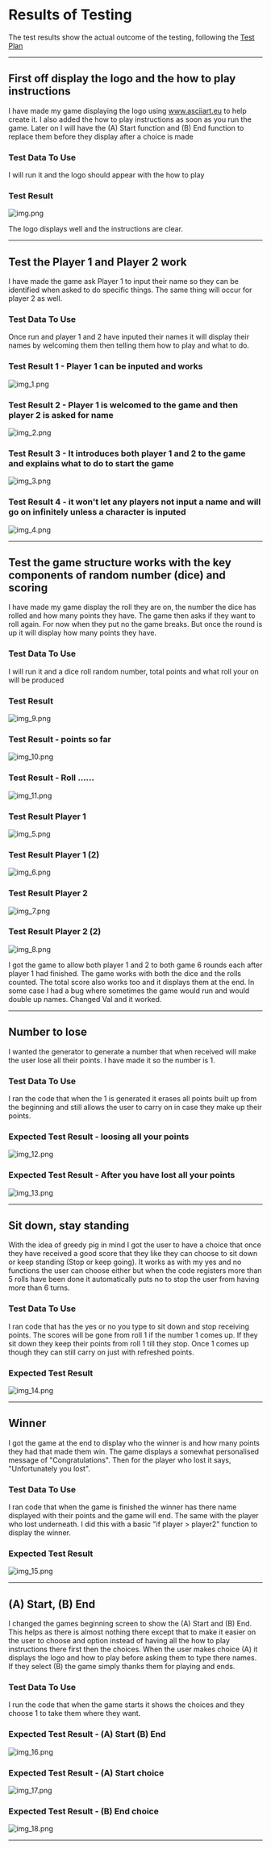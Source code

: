 # Results of Testing

The test results show the actual outcome of the testing, following the [Test Plan](test-plan.md)

---

## First off display the logo and the how to play instructions

I have made my game displaying the logo using www.asciiart.eu to help create it. I also added the how to play instructions as soon as you run the game. Later on I will have the (A) Start function and (B) End
function to replace them before they display after a choice is made

### Test Data To Use

I will run it and the logo should appear with the how to play

### Test Result

![img.png](screenshots/img.png)

The logo displays well and the instructions are clear.

---

## Test the Player 1 and Player 2 work

I have made the game ask Player 1 to input their name so they can be identified when asked to do specific things. The same thing will occur for player 2 as well.

### Test Data To Use

Once run and player 1 and 2 have inputed their names it will display their names by welcoming them then telling them how to play and what to do.

### Test Result 1 - Player 1 can be inputed and works
![img_1.png](screenshots/img_1.png) 

### Test Result 2 - Player 1 is welcomed to the game and then player 2 is asked for name
![img_2.png](screenshots/img_2.png) 

### Test Result 3 - It introduces both player 1 and 2 to the game and explains what to do to start the game
![img_3.png](screenshots/img_3.png)

### Test Result 4 - it won't let any players not input a name and will go on infinitely unless a character is inputed
![img_4.png](screenshots/img_4.png)

---

## Test the game structure works with the key components of random number (dice) and scoring

I have made my game display the roll they are on, the number the dice has rolled and how many points they have. The game then asks if they want to roll again. 
For now when they put no the game breaks. But once the round is up it will display how many points they have.

### Test Data To Use

I will run it and a dice roll random number, total points and what roll your on will be produced 

### Test Result
![img_9.png](screenshots/img_9.png)

### Test Result - points so far
![img_10.png](screenshots/img_10.png)

### Test Result - Roll ......
![img_11.png](screenshots/img_11.png)

### Test Result Player 1
![img_5.png](screenshots/img_5.png)

### Test Result Player 1 (2)
![img_6.png](screenshots/img_6.png)

### Test Result Player 2
![img_7.png](screenshots/img_7.png)

### Test Result Player 2 (2)
![img_8.png](screenshots/img_8.png)

I got the game to allow both player 1 and 2 to both game 6 rounds each after player 1 had finished. The game works with both the dice and the rolls counted. The total score
also works too and it displays them at the end. In some case I had a bug where sometimes the game would run and would double up names. Changed Val and it worked.

---

## Number to lose

I wanted the generator to generate a number that when received will make the user lose all their points. I have made it so the number
is 1. 

### Test Data To Use

I ran the code that when the 1 is generated it erases all points built up from the beginning and still allows the user to carry on in case
they make up their points.

### Expected Test Result - loosing all your points

![img_12.png](screenshots/img_12.png)

### Expected Test Result - After you have lost all your points
![img_13.png](screenshots/img_13.png)

---

## Sit down, stay standing
With the idea of greedy pig in mind I got the user to have a choice that once they have received a good score that 
they like they can choose to sit down or keep standing (Stop or keep going). It works as with my yes and no functions
the user can choose either but when the code registers more than 5 rolls have been done it automatically puts no to
stop the user from having more than 6 turns.

### Test Data To Use

I ran code that has the yes or no you type to sit down and stop receiving points. The scores will be gone from roll 1 
if the number 1 comes up. If they sit down they keep their points from roll 1 till they stop. Once 1 comes up though
they can still carry on just with refreshed points.

### Expected Test Result
![img_14.png](screenshots/img_14.png)

---

## Winner

I got the game at the end to display who the winner is and how many points they had that made them win. The game
displays a somewhat personalised message of "Congratulations". Then for the player who lost it says, "Unfortunately you lost".

### Test Data To Use

I ran code that when the game is finished the winner has there name displayed with their points and the game will end. The same with
the player who lost underneath. I did this with a basic "if player > player2" function to display the winner.

### Expected Test Result
![img_15.png](screenshots/img_15.png)

---

## (A) Start, (B) End

I changed the games beginning screen to show the (A) Start and (B) End. This helps as there is almost nothing there
except that to make it easier on the user to choose and option instead of having all the how to play instructions
there first then the choices. When the user makes choice (A) it displays the logo and how to play before asking them to
type there names. If they select (B) the game simply thanks them for playing and ends.

### Test Data To Use

I run the code that when the game starts it shows the choices and they choose 1 to take them where they want.

### Expected Test Result - (A) Start (B) End
![img_16.png](screenshots/img_16.png)

### Expected Test Result - (A) Start choice
![img_17.png](screenshots/img_17.png)

### Expected Test Result - (B) End choice
![img_18.png](screenshots/img_18.png)

---